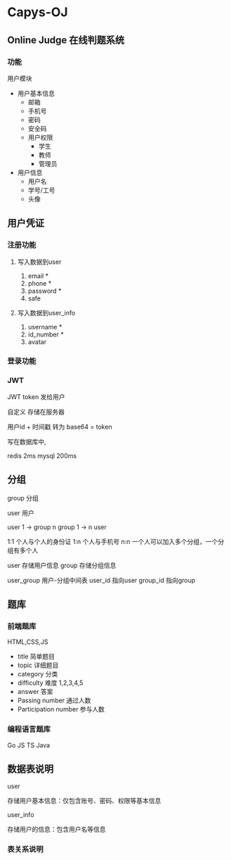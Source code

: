 # Capys-OJ

## Online Judge 在线判题系统

### 功能
用户模块
- 用户基本信息
  - 邮箱
  - 手机号
  - 密码
  - 安全码
  - 用户权限
    - 学生
    - 教师
    - 管理员
- 用户信息
  - 用户名
  - 学号/工号
  - 头像

## 用户凭证

### 注册功能

1. 写入数据到user
   1. email *
   2. phone *
   3. password *
   4. safe

2. 写入数据到user_info
   1. username *
   2. id_number *
   3. avatar



### 登录功能



### JWT

JWT token 发给用户

自定义 存储在服务器


用户id + 时间戳 转为 base64 = token

写在数据库中,

redis 2ms
mysql 200ms



## 分组

group 分组

user 用户


user 1 -> group n
group 1 -> n user

1:1 个人与个人的身份证
1:n 个人与手机号
n:n 一个人可以加入多个分组，一个分组有多个人

user 存储用户信息
group 存储分组信息

user_group 用户-分组中间表
user_id 指向user
group_id 指向group


## 题库

### 前端题库
HTML,CSS,JS

- title 简单题目
- topic 详细题目
- category 分类
- difficulty 难度 1,2,3,4,5
- answer 答案
- Passing number 通过人数  
- Participation number 参与人数


### 编程语言题库
Go
JS
TS
Java





## 数据表说明

user

存储用户基本信息：仅包含账号、密码、权限等基本信息

user_info

存储用户的信息：包含用户名等信息


### 表关系说明
